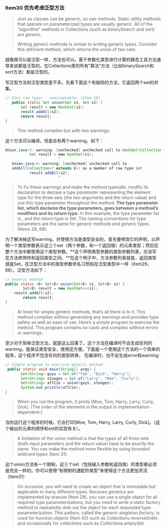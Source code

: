 ### Item30 优先考虑泛型方法

> Just as classes can be generic, so can methods. Static utility methods that operate on parameterized types are usually generic. All of the “algorithm” methods in Collections (such as binarySearch and sort) are generic.
>
> Writing generic methods is similar to writing generic types. Consider this deficient method, which returns the union of two sets:

就像类可以是泛型一样，方法也可以。基于参数化类型进行计算的静态工具方法通常来说都是泛型的。在Collections里的所有”算法“方法（比如binarySearch和sort方法）都是泛型的。

写泛型方法和泛型类型差不多。先看下面这个有缺陷的方法，它返回两个set的并集。

```java
// Uses raw types - unacceptable! (Item 26)
   public static Set union(Set s1, Set s2) {
       Set result = new HashSet(s1);
       result.addAll(s2);
       return result;
}
```

> This method compiles but with two warnings:

这个方法可以编译，但是会有两个warning，如下：

```java
Union.java:5: warning: [unchecked] unchecked call to HashSet(Collection<? extends E>) as a member of raw type HashSet
           Set result = new HashSet(s1);
                        ^
   Union.java:6: warning: [unchecked] unchecked call to
   addAll(Collection<? extends E>) as a member of raw type Set
           result.addAll(s2);
                        ^
```

> To fix these warnings and make the method typesafe, modify its declaration to declare a *type parameter* representing the element type for the three sets (the two arguments and the return value) and use this type parameter throughout the method. **The type parameter list, which declares the type parameters, goes between a method’s modifiers and its return type.** In this example, the type parameter list is <E>, and the return type is Set<E>. The naming conventions for type parameters are the same for generic methods and generic types (Items 29, 68):

为了解决掉这写warning，并使得方法是类型安全的，首先要修改它的声明，以声明一个类型参数表示这三个set（两个参数，和一个返回值）的元素类型；然后在整个方法中都使用这个类型参数。**这个声明类型参数的类型参数列表，应该写在方法修饰符和返回类型之间。**在这个例子中，方法参数列表就是<E>，返回类型就是Set<E>。在泛型方法中的类型参数命名习惯和在泛型类型中一样（Item29，68）。泛型方法如下：

```java
// Generic method
public static <E> Set<E> union(Set<E> s1, Set<E> s2) {
		Set<E> result = new HashSet<>(s1); 
  	result.addAll(s2);
		return result;
}
```

> At least for simple generic methods, that’s all there is to it. This method compiles without generating any warnings and provides type safety as well as ease of use. Here’s a simple program to exercise the method. This program contains no casts and compiles without errors or warnings:

至少对于简单泛型方法，就是这么回事了。这个方法在编译时不会生成任何的warning，能保证类型安全，使用还方便。下面是一个使用这个方法的一个简单的程序，这个程序不包含任何的类型转换， 在编译时，也不会生成error和warning:

```java
// Simple program to exercise generic method
 public static void main(String[] args) {
       Set<String> guys = Set.of("Tom", "Dick", "Harry");
       Set<String> stooges = Set.of("Larry", "Moe", "Curly");
       Set<String> aflCio = union(guys, stooges);
       System.out.println(aflCio);
}
```

> When you run the program, it prints [Moe, Tom, Harry, Larry, Curly, Dick]. (The order of the elements in the output is implementation-dependent.)

当你运行这个程序的时候，它会打印[Moe, Tom, Harry, Larry, Curly, Dick]。（这个输出的元素的顺序和set的实现有关）。

> A limitation of the union method is that the types of all three sets (both input parameters and the return value) have to be exactly the same. You can make the method more flexible by using *bounded wildcard types* (Item 31).

这个union方法有一个限制，这三个set（包括输入参数和返回值）的类型都必须是完全一样的。你可以使用”有限制的通配符类型“来使得这个方法更加灵活（Item31）

> On occasion, you will need to create an object that is immutable but applicable to many different types. Because generics are implemented by erasure (Item 28), you can use a single object for all required type parameterizations, but you need to write a static factory method to repeatedly dole out the object for each requested type parameterization. This pattern, called the *generic singleton factory*, is used for function objects (Item 42) such as Collections.reverseOrder, and occasionally for collections such as Collections.emptySet.

























